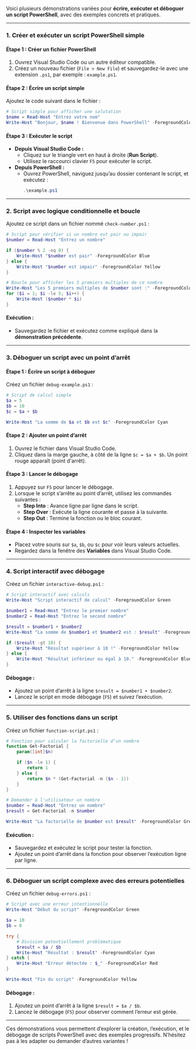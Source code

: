 Voici plusieurs démonstrations variées pour **écrire, exécuter et déboguer un script PowerShell**, avec des exemples concrets et pratiques.

---

### **1. Créer et exécuter un script PowerShell simple**
#### Étape 1 : Créer un fichier PowerShell
1. Ouvrez Visual Studio Code ou un autre éditeur compatible.
2. Créez un nouveau fichier (`File > New File`) et sauvegardez-le avec une extension `.ps1`, par exemple : `example.ps1`.

#### Étape 2 : Écrire un script simple
Ajoutez le code suivant dans le fichier :
```powershell
# Script simple pour afficher une salutation
$name = Read-Host "Entrez votre nom"
Write-Host "Bonjour, $name ! Bienvenue dans PowerShell" -ForegroundColor Green
```

#### Étape 3 : Exécuter le script
- **Depuis Visual Studio Code :**
  - Cliquez sur le triangle vert en haut à droite (**Run Script**).
  - Utilisez le raccourci clavier `F5` pour exécuter le script.
- **Depuis PowerShell :**
  - Ouvrez PowerShell, naviguez jusqu’au dossier contenant le script, et exécutez :
    ```powershell
    .\example.ps1
    ```

---

### **2. Script avec logique conditionnelle et boucle**
Ajoutez ce script dans un fichier nommé `check-number.ps1` :
```powershell
# Script pour vérifier si un nombre est pair ou impair
$number = Read-Host "Entrez un nombre"

if ($number % 2 -eq 0) {
    Write-Host "$number est pair" -ForegroundColor Blue
} else {
    Write-Host "$number est impair" -ForegroundColor Yellow
}

# Boucle pour afficher les 5 premiers multiples de ce nombre
Write-Host "Les 5 premiers multiples de $number sont :" -ForegroundColor Green
for ($i = 1; $i -le 5; $i++) {
    Write-Host ($number * $i)
}
```

#### Exécution :
- Sauvegardez le fichier et exécutez comme expliqué dans la **démonstration précédente**.

---

### **3. Déboguer un script avec un point d’arrêt**
#### Étape 1 : Écrire un script à déboguer
Créez un fichier `debug-example.ps1` :
```powershell
# Script de calcul simple
$a = 5
$b = 10
$c = $a + $b

Write-Host "La somme de $a et $b est $c" -ForegroundColor Cyan
```

#### Étape 2 : Ajouter un point d’arrêt
1. Ouvrez le fichier dans Visual Studio Code.
2. Cliquez dans la marge gauche, à côté de la ligne `$c = $a + $b`. Un point rouge apparaît (point d'arrêt).

#### Étape 3 : Lancer le débogage
1. Appuyez sur `F5` pour lancer le débogage.
2. Lorsque le script s’arrête au point d’arrêt, utilisez les commandes suivantes :
   - **Step Into** : Avance ligne par ligne dans le script.
   - **Step Over** : Exécute la ligne courante et passe à la suivante.
   - **Step Out** : Termine la fonction ou le bloc courant.

#### Étape 4 : Inspecter les variables
- Placez votre souris sur `$a`, `$b`, ou `$c` pour voir leurs valeurs actuelles.
- Regardez dans la fenêtre des **Variables** dans Visual Studio Code.

---

### **4. Script interactif avec débogage**
Créez un fichier `interactive-debug.ps1` :
```powershell
# Script interactif avec calculs
Write-Host "Script interactif de calcul" -ForegroundColor Green

$number1 = Read-Host "Entrez le premier nombre"
$number2 = Read-Host "Entrez le second nombre"

$result = $number1 + $number2
Write-Host "La somme de $number1 et $number2 est : $result" -ForegroundColor Cyan

if ($result -gt 10) {
    Write-Host "Résultat supérieur à 10 !" -ForegroundColor Yellow
} else {
    Write-Host "Résultat inférieur ou égal à 10." -ForegroundColor Blue
}
```

#### Débogage :
- Ajoutez un point d’arrêt à la ligne `$result = $number1 + $number2`.
- Lancez le script en mode débogage (`F5`) et suivez l’exécution.

---

### **5. Utiliser des fonctions dans un script**
Créez un fichier `function-script.ps1` :
```powershell
# Fonction pour calculer la factorielle d’un nombre
function Get-Factorial {
    param([int]$n)

    if ($n -le 1) {
        return 1
    } else {
        return $n * (Get-Factorial -n ($n - 1))
    }
}

# Demander à l'utilisateur un nombre
$number = Read-Host "Entrez un nombre"
$result = Get-Factorial -n $number

Write-Host "La factorielle de $number est $result" -ForegroundColor Green
```

#### Exécution :
- Sauvegardez et exécutez le script pour tester la fonction.
- Ajoutez un point d’arrêt dans la fonction pour observer l’exécution ligne par ligne.

---

### **6. Déboguer un script complexe avec des erreurs potentielles**
Créez un fichier `debug-errors.ps1` :
```powershell
# Script avec une erreur intentionnelle
Write-Host "Début du script" -ForegroundColor Green

$a = 10
$b = 0

try {
    # Division potentiellement problématique
    $result = $a / $b
    Write-Host "Résultat : $result" -ForegroundColor Cyan
} catch {
    Write-Host "Erreur détectée : $_" -ForegroundColor Red
}

Write-Host "Fin du script" -ForegroundColor Yellow
```

#### Débogage :
1. Ajoutez un point d’arrêt à la ligne `$result = $a / $b`.
2. Lancez le débogage (`F5`) pour observer comment l’erreur est gérée.

---

Ces démonstrations vous permettent d’explorer la création, l’exécution, et le débogage de scripts PowerShell avec des exemples progressifs. N’hésitez pas à les adapter ou demander d’autres variantes !